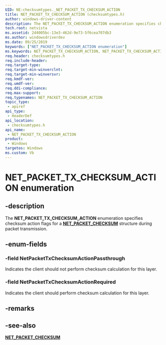 ```yaml
---
UID: NE:checksumtypes._NET_PACKET_TX_CHECKSUM_ACTION
title: NET_PACKET_TX_CHECKSUM_ACTION (checksumtypes.h)
author: windows-driver-content
description: The NET_PACKET_TX_CHECKSUM_ACTION enumeration specifies checksum action flags for a NET_PACKET_CHECKSUM structure during packet transmission.
tech.root: netvista
ms.assetid: 2d4005bc-13e3-462d-9e73-5f6cea707db3
ms.author: windowsdriverdev
ms.date: 09/25/2019
keywords: ["NET_PACKET_TX_CHECKSUM_ACTION enumeration"]
ms.keywords: NET_PACKET_TX_CHECKSUM_ACTION, NET_PACKET_TX_CHECKSUM_ACTION, 
req.header: checksumtypes.h
req.include-header:
req.target-type:
req.target-min-winverclnt:
req.target-min-winversvr:
req.kmdf-ver:
req.umdf-ver:
req.ddi-compliance:
req.max-support:
req.typenames: NET_PACKET_TX_CHECKSUM_ACTION
topic_type: 
 - apiref
api_type: 
 - HeaderDef
api_location: 
 - checksumtypes.h
api_name: 
 - NET_PACKET_TX_CHECKSUM_ACTION
product: 
 - Windows
targetos: Windows
ms.custom: Vb
---
```


# NET_PACKET_TX_CHECKSUM_ACTION enumeration

## -description

The **NET_PACKET_TX_CHECKSUM_ACTION** enumeration specifies checksum action flags for a [**NET_PACKET_CHECKSUM**](../checksumtypes/ns-checksumtypes-_net_packet_checksum.md) structure during packet transmission.

## -enum-fields

### -field NetPacketTxChecksumActionPassthrough 

Indicates the client should not perform checksum calculation for this layer.

### -field NetPacketTxChecksumActionRequired 

Indicates the client should perform checksum calculation for this layer.

## -remarks

## -see-also

[**NET_PACKET_CHECKSUM**](../checksumtypes/ns-checksumtypes-_net_packet_checksum.md)
